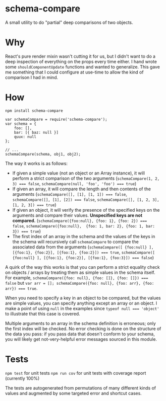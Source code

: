 # schema-compare

A small utility to do "partial" deep comparisons of two objects.

# Why

React's pure render mixin wasn't cutting it for us, but I didn't want to do a deep inspection of everything on the props every time either. I hand wrote some `shouldComponentUpdate` functions and wanted to generalize. This gave me something that I could configure at use-time to allow the kind of comparison I had in mind.

# How

`npm install schema-compare`

    var schemaCompare = require('schema-compare');
    var schema = {
        foo: [],
        bar: [{ baz: null }]
        quux: null
    };

    // ...
    schemaCompare(schema, obj1, obj2);

The way it works is as follows:

- If given a simple value (not an object or an Array instance), it will perform a strict comparison of the two arguments (`schemaCompare(1, 2, 3) === false`, `schemaCompare(null, 'foo', 'foo') === true`)
- If given an array, it will compare the length and then contents of the arguments (`schemaCompare([], [1], [1, 1]) === false`, `schemaCompare([], [1], [2]) === false`, `schemaCompare([], [1, 2, 3], [1, 2, 3]) === true`)
- If given an object, it will verify the presence of the specified keys on the arguments and compare their values. **Unspecified keys are not compared.** (`schemaCompare({foo:null}, {foo: 1}, {foo: 2}) === false`, `schemaCompare({foo:null},  {foo: 1, bar: 2}, {foo: 1, bar: 3}) === true`)
- The first index of an array in the schema and the values of the keys in the schema will recursively call `schemaCompare` to compare the associated data from the arguments (`schemaCompare([ {foo:null} ], [{foo:1}, {foo:2}], [{foo:1}, {foo:2}]) === true`, `schemaCompare([ {foo:null} ], [{foo:1}, {foo:2}], [{foo:1}, {foo:3}]) === false`) 

A quirk of the way this works is that you can perform a strict equality check on objects / arrays by treating them as simple values in the schema itself. For example, `schemaCompare({foo: null}, {foo: []}, {foo: []}) === false` but `var arr = []; schemaCompare({foo: null}, {foo: arr}, {foo: arr}) === true`.

When you need to specify a key in an object to be compared, but the values are simple values, you can specify anything except an array or an object. I make a point of using `null` in the examples since `typeof null === 'object'` to illustrate that this case is covered.

Multiple arguments to an array in the schema definition is erroneous; only the first index will be checked. No error checking is done on the structure of the data you pass: if you pass data that doesn't conform to your schema, you will likely get not-very-helpful error messages sourced in this module.

# Tests

`npm test` for unit tests
`npm run cov` for unit tests with coverage report (currently 100%)

The tests are autogenerated from permutations of many different kinds of values and augmented by some targeted error and shortcut cases.
